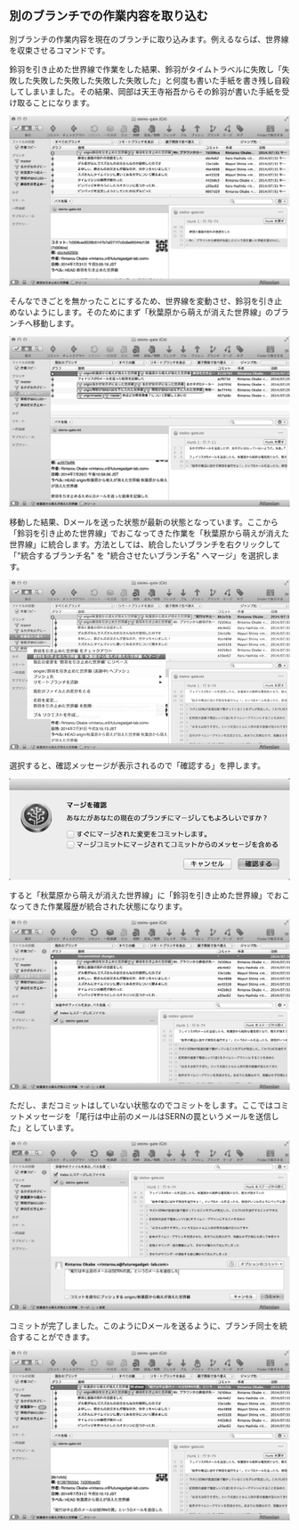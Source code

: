 別のブランチでの作業内容を取り込む
----------------------------------

別ブランチの作業内容を現在のブランチに取り込みます。例えるならば、世界線を収束させるコマンドです。

鈴羽を引き止めた世界線で作業をした結果、鈴羽がタイムトラベルに失敗し「失敗した失敗した失敗した失敗した失敗した」と何度も書いた手紙を書き残し自殺してしまいました。その結果、岡部は天王寺裕吾からその鈴羽が書いた手紙を受け取ることになります。

![鈴羽を引き止めた世界線でいくつか作業をした例](images/ch3/git-merge-before.jpg)

そんなできごとを無かったことにするため、世界線を変動させ、鈴羽を引き止めないようにします。そのためにまず「秋葉原から萌えが消えた世界線」のブランチへ移動します。

![秋葉原から萌えが消えた世界線に移動した](images/ch3/git-merge-branch-change.jpg)

移動した結果、Dメールを送った状態が最新の状態となっています。ここから「鈴羽を引き止めた世界線」でおこなってきた作業を「秋葉原から萌えが消えた世界線」に統合します。方法としては、統合したいブランチを右クリックして「"統合するブランチ名"
を "統合させたいブランチ名" へマージ」を選択します。

![マージ対象のブランチを選択している状態](images/ch3/git-merge-select.jpg)

選択すると、確認メッセージが表示されるので「確認する」を押します。

![マージする際の確認メッセージ](images/ch3/git-merge-confirm.jpg)

すると「秋葉原から萌えが消えた世界線」に「鈴羽を引き止めた世界線」でおこなってきた作業履歴が統合された状態になります。

![マージした後の状態](images/ch3/git-merge-uncommit.jpg)

ただし、まだコミットはしていない状態なのでコミットをします。ここではコミットメッセージを「尾行は中止前のメールはSERNの罠というメールを送信した」としています。

![マージした際のコミットメッセージを書いている状態](images/ch3/git-merge-commit-message.jpg)

コミットが完了しました。このようにDメールを送るように、ブランチ同士を統合することができます。

![マージが完了した状態](images/ch3/git-merge-after.jpg)
